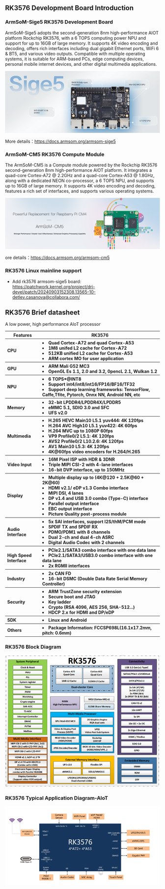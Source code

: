 ## RK3576 Development Board Introduction


### ArmSoM-Sige5 RK3576 Development Board

ArmSoM-Sige5 adopts the second-generation 8nm high-performance AIOT platform Rockchip RK3576, with a 6 TOPS computing power NPU and support for up to 16GB of large memory. It supports 4K video encoding and decoding, offers rich interfaces including dual gigabit Ethernet ports, WiFi 6 & BT5, and various video outputs. Compatible with multiple operating systems, it is suitable for ARM-based PCs, edge computing devices, personal mobile internet devices, and other digital multimedia applications.

![rk3576 sige5](./image/sige5.png)

More details：https://docs.armsom.org/armsom-sige5

### ArmSoM-CM5 RK3576 Compute Module

The ArmSoM-CM5 is a Compute module powered by the Rockchip RK3576 second-generation 8nm high-performance AIOT platform. It integrates a quad-core Cortex-A72 @ 2.2GHz and a quad-core Cortex-A53 @ 1.8GHz, along with a dedicated NEON co-processor, a 6 TOPS NPU, and supports up to 16GB of large memory. It supports 4K video encoding and decoding, features a rich set of interfaces, and supports various operating systems.

![rk3576 CM5](./image/cm5.png)

ore details：https://docs.armsom.org/armsom-cm5

### RK3576 Linux mainline support

- Add rk3576 armsom-sige5 board: https://patchwork.kernel.org/project/dri-devel/patch/20240903152308.13565-10-detlev.casanova@collabora.com/ 

## RK3576 Brief datasheet

A low power, high performance AloT processor

<table>
    <thead>
        <tr>
            <th>Features</th>
            <th>RK3576</th>
      </tr>
    </thead>
    <tbody align="left">
        <tr>
            <th>CPU</th>
            <th><li>Quad Cortex-A72 and quad Cortex-A53 </li><li>1M8 unifed L2 cache for Cortex-A72</li><li>512KB unified L2 cache for Cortex-A53</li> <li>ARM cortex MO for user application</li>
        </tr>
        <tr>
            <th>GPU</th>
            <th><li>ARM Mali G52 MC3</li><li>OpenGL Es 1.1, 2.0 and 3.2, 0pencL 2.1, Wulkan 1.2</li>
        </tr>
        <tr>
            <th>NPU</th>
            <th><li>6 TOPS*@INT8</li><li>Support int4/int8/int16/FP16/BF16/TF32</li><li>Support deep learning frameworks: TensorFlow, Caffe,Tfite, Pytorch, Onnx NN, Android NN, etc</li>
        </tr>
        <tr>
            <th>Memory</th>
            <th><li>32-bit LPDDR4/LPDDR4X/LPDDR5</li><li>eMMC 5.1, SDIO 3.0 and SFC</li><li>UFS v2.0</li></th>
        </tr>
        <tr>
            <th>Multimedia</th>
            <th><li>H.265 HEVC Main10 L5.1 yuv444: 4K 120fps</li><li>H.264 AVC High10 L5.1 yuv422: 4K 60fps</li><li>H.264 MVC up to 1080P 60fps</li><li>VP9 Profile0/2 L5.1: 4K 120fps</li><li>AVS2 Profile0/2 L10.2.6: 4K 120fps</li><li>AV1 Main10 L5.3: 4K 120fps</li><li>4K@60fps video encoders for H.264/H.265</li></th>
        </tr>
        <tr>
            <th>Video Input</th>
            <th><li>16M Pixel ISP with HDR & 3DNR</li><li>Triple MIPI CSI-2 with 4-lane interfaces</li><li>16-bit DVP interface, up to 150MHz</li></th>
        </tr>
        <tr>
            <th>Display</th>
            <th><li>Multiple display up to (4K@120 + 2.5K@60 + 2K@60)</li><li>HDMI v2.1/ eDP v1.3 Combo interface</li><li>MIPI DSI, 4 lanes</li><li>DP v1.4 and USB 3.0 combo (Type-C) interface</li><li>Parallel output interface</li><li>EBC output interface</li><li>Picture Quality post-process module</li></th>
        </tr>
        <tr>
            <th>Audio Interface</th>
            <th><li>5x SAI interfaces, support I2S/thM/PCM mode</li><li>SPDIF TX and SPDIF RX</li><li>PDMO/PDM1 with 8 channels</li><li>Dual 2-ch and dual 4-ch ASRC</li><li>Digital Audio Codec with 2 channels</li></th>
        </tr>
        <tr>
            <th>High Speed Interface</th>
            <th><li>PCIe2.1/SATA3 combo interface with one data lane</li><li>PCIe2.1/SATA3/USB3.0 combo interface with one data lane</li><li>2x RGMII interfaces</li></th>
        </tr>
        <tr>
            <th>Industry</th>
            <th><li>2x CAN FD</li><li>16-bit DSMC (Double Data Rate Serial Memory Controller)</li></th>
        </tr>
        <tr>
            <th>Security</th>
            <th><li>ARM TrustZone security extension</li><li>Secure boot and JTAG</li><li>Key ladder</li><li>Crypto (RSA 4096, AES 256, SHA-512...)</li><li>HDCP 2.x for HDMI and DP/eDP</li></th>
        </tr>
        <tr>
            <th>SDK</th>
            <th><li>Linux and Android</li></th>
        </tr>
        <tr>
            <th>Others</th>
            <th><li>Package Information: FCCSP698L(16.1x17.2mm, pitch: 0.6mm)</li></th>
        </tr>
    </tbody>
</table>

### RK3576 Block Diagram

![rk3576 block diagram](./image/rk3576.png)

### RK3576 Typical Application Diagram-AloT

![rk3576 typical](./image/rk3576-typical.png)